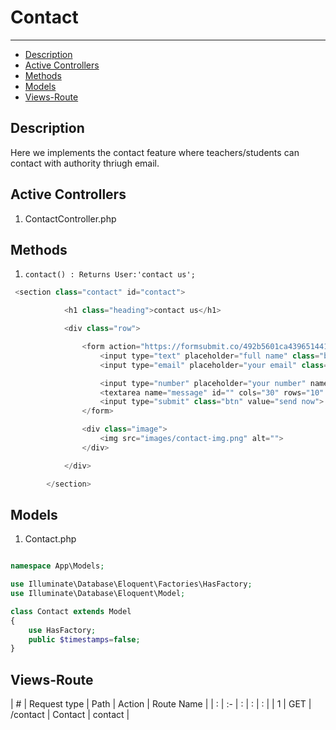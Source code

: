 # Contact
---
- [Description](#section-1)
- [Active Controllers](#section-2)
- [Methods](#section-3)
- [Models](#section-4)
- [Views-Route](#section-5)




<a name="section-1"></a>

## Description

Here we implements the contact feature where teachers/students can contact with authority thriugh email.


## Active Controllers

1. ContactController.php


<a name="section-3"></a>

## Methods

1. `contact() : Returns User:'contact us';`


```php
 <section class="contact" id="contact">

            <h1 class="heading">contact us</h1>

            <div class="row">

                <form action="https://formsubmit.co/492b5601ca4396514416060d18735dac" method="POST">
                    <input type="text" placeholder="full name" class="box" name="name">
                    <input type="email" placeholder="your email" class="box" name="email">

                    <input type="number" placeholder="your number" name="number" class="box">
                    <textarea name="message" id="" cols="30" rows="10" class="box address" placeholder="your message"></textarea>
                    <input type="submit" class="btn" value="send now">
                </form>

                <div class="image">
                    <img src="images/contact-img.png" alt="">
                </div>

            </div>

        </section>

```



<a name="section-4"></a>

## Models
1. Contact.php

```php 

namespace App\Models;

use Illuminate\Database\Eloquent\Factories\HasFactory;
use Illuminate\Database\Eloquent\Model;

class Contact extends Model
{
    use HasFactory;
    public $timestamps=false;
}

```
<a name="section-5"></a>

## Views-Route

| # | Request type   | Path |  Action | Route Name |
| : |   :-   |  :  | : | : |
| 1 | GET  | /contact  | Contact | contact |

